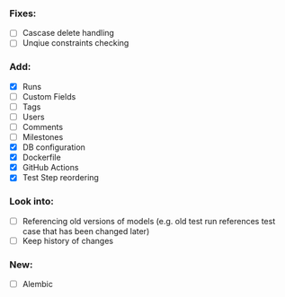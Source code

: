 ### Fixes:

- [ ] Cascase delete handling
- [ ] Unqiue constraints checking

### Add:

- [x] Runs
- [ ] Custom Fields
- [ ] Tags
- [ ] Users
- [ ] Comments
- [ ] Milestones
- [x] DB configuration
- [x] Dockerfile
- [x] GitHub Actions
- [x] Test Step reordering

### Look into:
  - [ ] Referencing old versions of models (e.g. old test run references test case that has been changed later)
  - [ ] Keep history of changes

### New:
- [ ] Alembic




